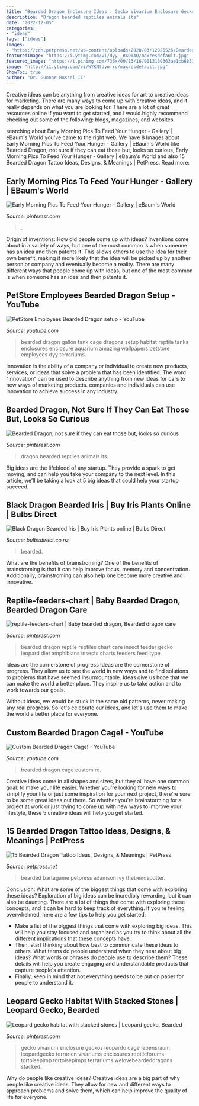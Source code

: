 ```yaml
---
title: "Bearded Dragon Enclosure Ideas : Gecko Vivarium Enclosure Geckos Leopardo Cage Lebensraum Leopardgecko Terrarien Vivariums Enclosures Reptileforums Tortoisepimp Tortoisepimps Terrariums Welovebeardeddragons Stacked"
description: "Dragon bearded reptiles animals its"
date: "2022-12-05"
categories:
- "ideas"
tags: ["ideas"]
images:
- "https://cdn.petpress.net/wp-content/uploads/2020/03/12025526/Bearded-Dragon-Tattoo-idea-1.jpg"
featuredImage: "https://i.ytimg.com/vi/dyy-_RXQTAQ/maxresdefault.jpg"
featured_image: "https://i.pinimg.com/736x/00/13/16/0013160363ae1cb68534e30cea60cf2f.jpg"
image: "http://i1.ytimg.com/vi/WYKNfUyu-rc/maxresdefault.jpg"
ShowToc: true
author: "Dr. Gunnar Russel II"
---
```



Creative ideas can be anything from creative ideas for art to creative ideas for marketing. There are many ways to come up with creative ideas, and it really depends on what you are looking for. There are a lot of great resources online if you want to get started, and I would highly recommend checking out some of the following: blogs, magazines, and websites.

	

		
searching about Early Morning Pics To Feed Your Hunger - Gallery | eBaum&#039;s World you've came to the right web. We have 8 Images about Early Morning Pics To Feed Your Hunger - Gallery | eBaum&#039;s World like Bearded Dragon, not sure if they can eat those but, looks so curious, Early Morning Pics To Feed Your Hunger - Gallery | eBaum&#039;s World and also 15 Bearded Dragon Tattoo Ideas, Designs, &amp; Meanings | PetPress. Read more:
		
    
## Early Morning Pics To Feed Your Hunger - Gallery | EBaum&#039;s World

<img loading=lazy src="https://i.pinimg.com/736x/72/a7/16/72a7167024bac4ba79cdbb8be05c4f32.jpg" onerror="this.onerror=null;this.src='https://tse3.mm.bing.net/th?id=OIP.B31EESVyN8fqmMl0d02dugHaHa&amp;pid=15.1';" alt="Early Morning Pics To Feed Your Hunger - Gallery | eBaum&#039;s World">

_Source: pinterest.com_

>. 

	

Origin of inventions: How did people come up with ideas?
Inventions come about in a variety of ways, but one of the most common is when someone has an idea and then patents it. This allows others to use the idea for their own benefit, making it more likely that the idea will be picked up by another person or company and eventually become a reality. There are many different ways that people come up with ideas, but one of the most common is when someone has an idea and then patents it.

    
## PetStore Employees Bearded Dragon Setup - YouTube

<img loading=lazy src="https://i.ytimg.com/vi/dyy-_RXQTAQ/maxresdefault.jpg" onerror="this.onerror=null;this.src='https://tse1.mm.bing.net/th?id=OIP.LPCNIfbMlvXFArVOOYaUlQHaEK&amp;pid=15.1';" alt="PetStore Employees Bearded Dragon setup - YouTube">

_Source: youtube.com_

>bearded dragon gallon tank cage dragons setup habitat reptile tanks enclosures enclosure aquarium amazing wallpapers petstore employees dyy terrariums. 

	

Innovation is the ability of a company or individual to create new products, services, or ideas that solve a problem that has been identified. The word "innovation" can be used to describe anything from new ideas for cars to new ways of marketing products. companies and individuals can use innovation to achieve success in any industry.

    
## Bearded Dragon, Not Sure If They Can Eat Those But, Looks So Curious

<img loading=lazy src="https://i.pinimg.com/736x/00/13/16/0013160363ae1cb68534e30cea60cf2f.jpg" onerror="this.onerror=null;this.src='https://tse1.mm.bing.net/th?id=OIP.wPbix09-euSqeWGPW9X-2QHaLc&amp;pid=15.1';" alt="Bearded Dragon, not sure if they can eat those but, looks so curious">

_Source: pinterest.com_

>dragon bearded reptiles animals its. 

	

Big ideas are the lifeblood of any startup. They provide a spark to get moving, and can help you take your company to the next level. In this article, we’ll be taking a look at 5 big ideas that could help your startup succeed.

    
## Black Dragon Bearded Iris | Buy Iris Plants Online | Bulbs Direct

<img loading=lazy src="https://cdn.shopify.com/s/files/1/0064/7322/0166/products/bigstock-Flower-of-black-bearded-iris-c-50026499_1_1.jpg?v=1594607761" onerror="this.onerror=null;this.src='https://tse1.mm.bing.net/th?id=OIP.V3dsVlDlZSkr0PEEJHVmbAHaHa&amp;pid=15.1';" alt="Black Dragon Bearded Iris | Buy Iris Plants online | Bulbs Direct">

_Source: bulbsdirect.co.nz_

>bearded. 

	

What are the benefits of brainstroming?
One of the benefits of brainstroming is that it can help improve focus, memory and concentration. Additionally, brainstroming can also help one become more creative and innovative.

    
## Reptile-feeders-chart | Baby Bearded Dragon, Bearded Dragon Care

<img loading=lazy src="https://i.pinimg.com/736x/65/c2/c7/65c2c796a9514907c0857d8579c7fc88--reptiles-and-amphibians-food-charts.jpg" onerror="this.onerror=null;this.src='https://tse1.mm.bing.net/th?id=OIP.IcOGoArbKLTj1-id6CK2iQHaDn&amp;pid=15.1';" alt="reptile-feeders-chart | Baby bearded dragon, Bearded dragon care">

_Source: pinterest.com_

>bearded dragon reptile reptiles chart care insect feeder gecko leopard diet amphibians insects charts feeders feed type. 

	

Ideas are the cornerstone of progress
Ideas are the cornerstone of progress. They allow us to see the world in new ways and to find solutions to problems that have seemed insurmountable.
Ideas give us hope that we can make the world a better place. They inspire us to take action and to work towards our goals.

Without ideas, we would be stuck in the same old patterns, never making any real progress. So let's celebrate our ideas, and let's use them to make the world a better place for everyone.

    
## Custom Bearded Dragon Cage! - YouTube

<img loading=lazy src="http://i1.ytimg.com/vi/WYKNfUyu-rc/maxresdefault.jpg" onerror="this.onerror=null;this.src='https://tse3.mm.bing.net/th?id=OIP.zGg1virX3SJozU4XWpZoNQHaEK&amp;pid=15.1';" alt="Custom Bearded Dragon Cage! - YouTube">

_Source: youtube.com_

>bearded dragon cage custom rc. 

	

Creative ideas come in all shapes and sizes, but they all have one common goal: to make your life easier. Whether you're looking for new ways to simplify your life or just some inspiration for your next project, there're sure to be some great ideas out there. So whether you're brainstorming for a project at work or just trying to come up with new ways to improve your lifestyle, these 5 creative ideas will help you get started.

    
## 15 Bearded Dragon Tattoo Ideas, Designs, &amp; Meanings | PetPress

<img loading=lazy src="https://cdn.petpress.net/wp-content/uploads/2020/03/12025526/Bearded-Dragon-Tattoo-idea-1.jpg" onerror="this.onerror=null;this.src='https://tse4.mm.bing.net/th?id=OIP.GmqMOG7f-j4zy2DIHZAAeAAAAA&amp;pid=15.1';" alt="15 Bearded Dragon Tattoo Ideas, Designs, &amp; Meanings | PetPress">

_Source: petpress.net_

>bearded bartagame petpress adamson ivy thetrendspotter. 

	

Conclusion: What are some of the biggest things that come with exploring these ideas?
Exploration of big ideas can be incredibly rewarding, but it can also be daunting. There are a lot of things that come with exploring these concepts, and it can be hard to keep track of everything. If you're feeling overwhelmed, here are a few tips to help you get started: 
- Make a list of the biggest things that come with exploring big ideas. This will help you stay focused and organized as you try to think about all the different implications that these concepts have. 
- Then, start thinking about how best to communicate these ideas to others. What terms do people understand when they hear about big ideas? What words or phrases do people use to describe them? These details will help you create engaging and understandable products that capture people's attention. 
- Finally, keep in mind that not everything needs to be put on paper for people to understand it.

    
## Leopard Gecko Habitat With Stacked Stones | Leopard Gecko, Bearded

<img loading=lazy src="https://i.pinimg.com/736x/40/12/40/401240caa7cd9d57199394423113f4db.jpg" onerror="this.onerror=null;this.src='https://tse4.mm.bing.net/th?id=OIP._5TuO1gs9UR5Z3XooE0XrwHaE7&amp;pid=15.1';" alt="Leopard gecko habitat with stacked stones | Leopard gecko, Bearded">

_Source: pinterest.com_

>gecko vivarium enclosure geckos leopardo cage lebensraum leopardgecko terrarien vivariums enclosures reptileforums tortoisepimp tortoisepimps terrariums welovebeardeddragons stacked. 

	

Why do people like creative ideas?
Creative ideas are a big part of why people like creative ideas. They allow for new and different ways to approach problems and solve them, which can help improve the quality of life for everyone.

